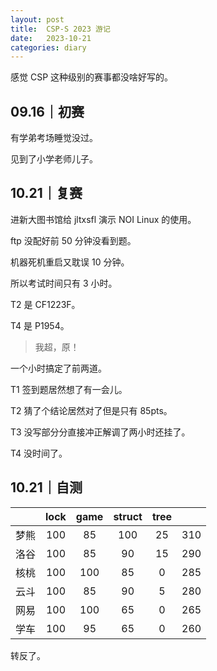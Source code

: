 ```yaml
---
layout: post
title:  CSP-S 2023 游记
date:   2023-10-21
categories: diary
---
```


感觉 CSP 这种级别的赛事都没啥好写的。

## 09.16｜初赛

有学弟考场睡觉没过。

见到了小学老师儿子。

## 10.21｜复赛

进新大图书馆给 jltxsfl 演示 NOI Linux 的使用。

ftp 没配好前 50 分钟没看到题。

机器死机重启又耽误 10 分钟。

所以考试时间只有 3 小时。

T2 是 CF1223F。

T4 是 P1954。

>   我超，原！

一个小时搞定了前两道。

T1 签到题居然想了有一会儿。

T2 猜了个结论居然对了但是只有 85pts。

T3 没写部分分直接冲正解调了两小时还挂了。

T4 没时间了。

## 10.21｜自测

||lock|game|struct|tree||
|:-:|:-:|:-:|:-:|:-:|:-:|
|梦熊|100|85|100|25|310|
|洛谷|100|85|90|15|290|
|核桃|100|100|85|0|285|
|云斗|100|85|90|5|280|
|网易|100|100|65|0|265|
|学车|100|95|65|0|260|

转反了。